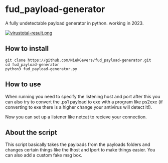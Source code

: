# fud_payload-generator
A fully undetectable payload generator in python. working in 2023.

[![virustotal-result.png](https://i.postimg.cc/DzQFW8S7/virustotal-result.png)](https://postimg.cc/XZvtmNKP)

## How to install
```
git clone https://github.com/NiekGevers/fud_payload-generator.git  
cd fud_payload-generator  
python3 fud_payload-generator.py
```
## How to use
When running you need to specify the listening host and port after this you can also
try to convert the .ps1 payload to exe with a program like ps2exe (if converting to exe there is a higher change your antivirus will detect it!).

Now you can set up a listener like netcat to recieve your connection.

## About the script
This script basically takes the payloads from the payloads folders and changes
certain things like the lhost and lport to make things easier.
You can also add a custom fake msg box.

